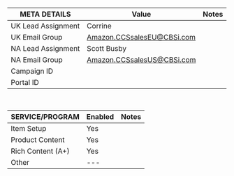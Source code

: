 <br>

| **META DETAILS**| Value | Notes |
|-----------------|-------|-------|
| UK Lead Assignment  |    Corrine    |       |
| UK Email Group     | Amazon.CCSsalesEU@CBSi.com      |       |
| NA Lead Assignment  |  Scott Busby     |       |
| NA Email Group     | Amazon.CCSsalesUS@CBSi.com      |       |
| Campaign ID     |       |       |
| Portal ID       |       |       |


<br>

| **SERVICE/PROGRAM**  | Enabled | Notes |
|----------------------|---------|-------|
| Item Setup           | Yes    |       |
| Product Content       | Yes    |       |
| Rich Content (A+) | Yes    |       |
| Other                | ---     |       |
